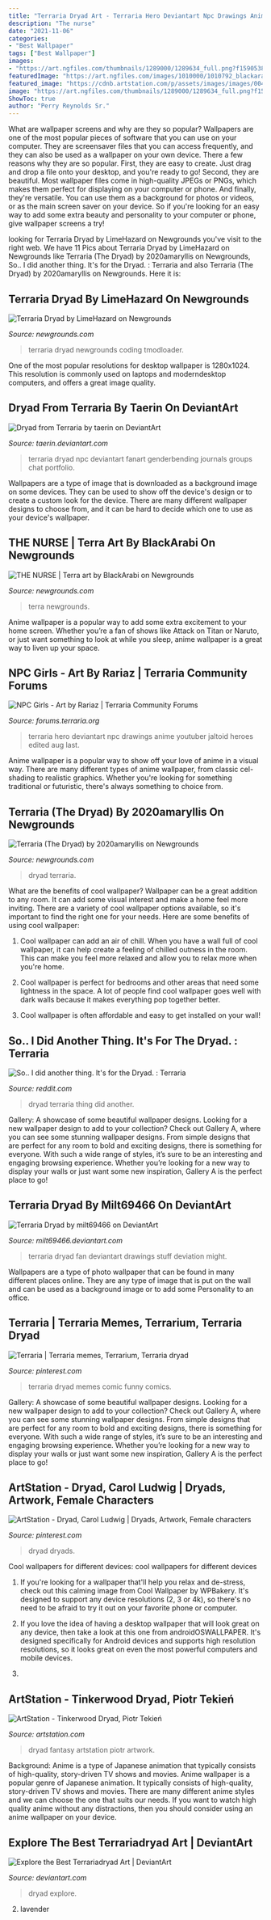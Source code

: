 ```yaml
---
title: "Terraria Dryad Art - Terraria Hero Deviantart Npc Drawings Anime Youtuber Jaltoid Heroes Edited Aug Last"
description: "The nurse"
date: "2021-11-06"
categories:
- "Best Wallpaper"
tags: ["Best Wallpaper"]
images:
- "https://art.ngfiles.com/thumbnails/1289000/1289634_full.png?f1590538128"
featuredImage: "https://art.ngfiles.com/images/1010000/1010792_blackarabi_the-nurse-terra-art.png?f1567285346"
featured_image: "https://cdnb.artstation.com/p/assets/images/images/004/041/083/large/piotr-tekien-tinkerwood-dryx.jpg?1479756344"
image: "https://art.ngfiles.com/thumbnails/1289000/1289634_full.png?f1590538128"
ShowToc: true
author: "Perry Reynolds Sr."
---
```



What are wallpaper screens and why are they so popular?
Wallpapers are one of the most popular pieces of software that you can use on your computer. They are screensaver files that you can access frequently, and they can also be used as a wallpaper on your own device. There a few reasons why they are so popular. First, they are easy to create. Just drag and drop a file onto your desktop, and you're ready to go! Second, they are beautiful. Most wallpaper files come in high-quality JPEGs or PNGs, which makes them perfect for displaying on your computer or phone. And finally, they're versatile. You can use them as a background for photos or videos, or as the main screen saver on your device. So if you're looking for an easy way to add some extra beauty and personality to your computer or phone, give wallpaper screens a try!

	

		
looking for Terraria Dryad by LimeHazard on Newgrounds you've visit to the right web. We have 11 Pics about Terraria Dryad by LimeHazard on Newgrounds like Terraria (The Dryad) by 2020amaryllis on Newgrounds, So.. I did another thing. It&#039;s for the Dryad. : Terraria and also Terraria (The Dryad) by 2020amaryllis on Newgrounds. Here it is:
		
    
## Terraria Dryad By LimeHazard On Newgrounds

<img loading=lazy src="https://art.ngfiles.com/thumbnails/1332000/1332360_full.png?f1593539910" onerror="this.onerror=null;this.src='https://tse1.mm.bing.net/th?id=OIP.wn7ULyHosb5BwSCtmNXM4QAAAA&amp;pid=15.1';" alt="Terraria Dryad by LimeHazard on Newgrounds">

_Source: newgrounds.com_

>terraria dryad newgrounds coding tmodloader. 

	

One of the most popular resolutions for desktop wallpaper is 1280x1024. This resolution is commonly used on laptops and moderndesktop computers, and offers a great image quality.

    
## Dryad From Terraria By Taerin On DeviantArt

<img loading=lazy src="http://orig08.deviantart.net/9d5b/f/2011/151/e/8/e89d3bf65e7f671b2d559bf372c02bc9-d3hppxg.jpg" onerror="this.onerror=null;this.src='https://tse3.mm.bing.net/th?id=OIP.C60peDbxYmlFjhU586bfHAHaIM&amp;pid=15.1';" alt="Dryad from Terraria by taerin on DeviantArt">

_Source: taerin.deviantart.com_

>terraria dryad npc deviantart fanart genderbending journals groups chat portfolio. 

	

Wallpapers are a type of image that is downloaded as a background image on some devices. They can be used to show off the device's design or to create a custom look for the device. There are many different wallpaper designs to choose from, and it can be hard to decide which one to use as your device's wallpaper.

    
## THE NURSE | Terra Art By BlackArabi On Newgrounds

<img loading=lazy src="https://art.ngfiles.com/images/1010000/1010792_blackarabi_the-nurse-terra-art.png?f1567285346" onerror="this.onerror=null;this.src='https://tse3.mm.bing.net/th?id=OIP.ka6R7zUNhL3x-MKzGWpekAHaKa&amp;pid=15.1';" alt="THE NURSE | Terra art by BlackArabi on Newgrounds">

_Source: newgrounds.com_

>terra newgrounds. 

	

Anime wallpaper is a popular way to add some extra excitement to your home screen. Whether you’re a fan of shows like Attack on Titan or Naruto, or just want something to look at while you sleep, anime wallpaper is a great way to liven up your space.

    
## NPC Girls - Art By Rariaz | Terraria Community Forums

<img loading=lazy src="http://i.imgur.com/xBp4cH4.jpg" onerror="this.onerror=null;this.src='https://tse1.mm.bing.net/th?id=OIP.KokWY3Utlmkcrl1I4mZDeQHaEu&amp;pid=15.1';" alt="NPC Girls - Art by Rariaz | Terraria Community Forums">

_Source: forums.terraria.org_

>terraria hero deviantart npc drawings anime youtuber jaltoid heroes edited aug last. 

	

Anime wallpaper is a popular way to show off your love of anime in a visual way. There are many different types of anime wallpaper, from classic cel-shading to realistic graphics. Whether you're looking for something traditional or futuristic, there's always something to choice from.

    
## Terraria (The Dryad) By 2020amaryllis On Newgrounds

<img loading=lazy src="https://art.ngfiles.com/thumbnails/1289000/1289634_full.png?f1590538128" onerror="this.onerror=null;this.src='https://tse2.mm.bing.net/th?id=OIP.je9M5Fw7h712gAEfk-KJbAAAAA&amp;pid=15.1';" alt="Terraria (The Dryad) by 2020amaryllis on Newgrounds">

_Source: newgrounds.com_

>dryad terraria. 

	

What are the benefits of cool wallpaper?
Wallpaper can be a great addition to any room. It can add some visual interest and make a home feel more inviting. There are a variety of cool wallpaper options available, so it's important to find the right one for your needs. Here are some benefits of using cool wallpaper: 
1. Cool wallpaper can add an air of chill. When you have a wall full of cool wallpaper, it can help create a feeling of chilled outness in the room. This can make you feel more relaxed and allow you to relax more when you're home. 

2. Cool wallpaper is perfect for bedrooms and other areas that need some lightness in the space. A lot of people find cool wallpaper goes well with dark walls because it makes everything pop together better. 

3. Cool wallpaper is often affordable and easy to get installed on your wall!

    
## So.. I Did Another Thing. It&#039;s For The Dryad. : Terraria

<img loading=lazy src="https://preview.redd.it/i7u3gntzxv831.jpg?auto=webp&amp;s=c29e62df14896bfbcb9e13f39dd97d2270e71e68" onerror="this.onerror=null;this.src='https://tse2.mm.bing.net/th?id=OIP.9Ss5D7Cj3EAH-daeoHp8oQHaJ4&amp;pid=15.1';" alt="So.. I did another thing. It&#039;s for the Dryad. : Terraria">

_Source: reddit.com_

>dryad terraria thing did another. 

	

Gallery: A showcase of some beautiful wallpaper designs.
Looking for a new wallpaper design to add to your collection? Check out Gallery A, where you can see some stunning wallpaper designs. From simple designs that are perfect for any room to bold and exciting designs, there is something for everyone. With such a wide range of styles, it’s sure to be an interesting and engaging browsing experience. Whether you’re looking for a new way to display your walls or just want some new inspiration, Gallery A is the perfect place to go!





	
	
    
## Terraria Dryad By Milt69466 On DeviantArt

<img loading=lazy src="http://pre15.deviantart.net/1fee/th/pre/f/2014/311/b/2/terraria_dryad_by_milt69466-d85juco.png" onerror="this.onerror=null;this.src='https://tse2.mm.bing.net/th?id=OIP.DcDpCPK12B2n568p0Eu0CAHaHa&amp;pid=15.1';" alt="Terraria Dryad by milt69466 on DeviantArt">

_Source: milt69466.deviantart.com_

>terraria dryad fan deviantart drawings stuff deviation might. 

	



Wallpapers are a type of photo wallpaper that can be found in many different places online. They are any type of image that is put on the wall and can be used as a background image or to add some Personality to an office.

    
## Terraria | Terraria Memes, Terrarium, Terraria Dryad

<img loading=lazy src="https://i.pinimg.com/736x/cc/98/96/cc9896fab4cf3d2faf1a4879e0abec6f--pc-games-video-game.jpg" onerror="this.onerror=null;this.src='https://tse4.mm.bing.net/th?id=OIP.0aIwGb2Y-XJmO_gbgDFooADMEy&amp;pid=15.1';" alt="Terraria | Terraria memes, Terrarium, Terraria dryad">

_Source: pinterest.com_

>terraria dryad memes comic funny comics. 

	

Gallery: A showcase of some beautiful wallpaper designs.
Looking for a new wallpaper design to add to your collection? Check out Gallery A, where you can see some stunning wallpaper designs. From simple designs that are perfect for any room to bold and exciting designs, there is something for everyone. With such a wide range of styles, it’s sure to be an interesting and engaging browsing experience. Whether you’re looking for a new way to display your walls or just want some new inspiration, Gallery A is the perfect place to go!





	
	
    
## ArtStation - Dryad, Carol Ludwig | Dryads, Artwork, Female Characters

<img loading=lazy src="https://i.pinimg.com/736x/aa/22/3f/aa223fd50a43fda21ccceefbf947f901.jpg" onerror="this.onerror=null;this.src='https://tse4.mm.bing.net/th?id=OIP.Y8mdLVJdPCUhrkdfrjHePAHaRE&amp;pid=15.1';" alt="ArtStation - Dryad, Carol Ludwig | Dryads, Artwork, Female characters">

_Source: pinterest.com_

>dryad dryads. 

	

Cool wallpapers for different devices:
cool wallpapers for different devices 

1. If you're looking for a wallpaper that'll help you relax and de-stress, check out this calming image from Cool Wallpaper by WPBakery. It's designed to support any device resolutions (2, 3 or 4k), so there's no need to be afraid to try it out on your favorite phone or computer.

2. If you love the idea of having a desktop wallpaper that will look great on any device, then take a look at this one from androidOSWALLPAPER. It's designed specifically for Android devices and supports high resolution resolutions, so it looks great on even the most powerful computers and mobile devices.

3.

    
## ArtStation - Tinkerwood Dryad, Piotr Tekień

<img loading=lazy src="https://cdnb.artstation.com/p/assets/images/images/004/041/083/large/piotr-tekien-tinkerwood-dryx.jpg?1479756344" onerror="this.onerror=null;this.src='https://tse2.mm.bing.net/th?id=OIP.QQFUiV34skcORPU61fEdcwHaKl&amp;pid=15.1';" alt="ArtStation - Tinkerwood Dryad, Piotr Tekień">

_Source: artstation.com_

>dryad fantasy artstation piotr artwork. 

	

Background: Anime is a type of Japanese animation that typically consists of high-quality, story-driven TV shows and movies.
Anime wallpaper is a popular genre of Japanese animation. It typically consists of high-quality, story-driven TV shows and movies. There are many different anime styles and we can choose the one that suits our needs. If you want to watch high quality anime without any distractions, then you should consider using an anime wallpaper on your device.

    
## Explore The Best Terrariadryad Art | DeviantArt

<img loading=lazy src="https://images-wixmp-ed30a86b8c4ca887773594c2.wixmp.com/f/d8540adf-0127-4add-bcf2-db468800a3f1/d8opq0e-0a789236-ea1b-474c-8a39-db0213268bc5.jpg/v1/crop/w_265,h_350,x_0,y_0,scl_0.58461538461538,q_70,strp/dryad_by_camicazi13_d8opq0e-350t.jpg?token=eyJ0eXAiOiJKV1QiLCJhbGciOiJIUzI1NiJ9.eyJzdWIiOiJ1cm46YXBwOjdlMGQxODg5ODIyNjQzNzNhNWYwZDQxNWVhMGQyNmUwIiwiaXNzIjoidXJuOmFwcDo3ZTBkMTg4OTgyMjY0MzczYTVmMGQ0MTVlYTBkMjZlMCIsIm9iaiI6W1t7ImhlaWdodCI6Ijw9NjAwIiwicGF0aCI6IlwvZlwvZDg1NDBhZGYtMDEyNy00YWRkLWJjZjItZGI0Njg4MDBhM2YxXC9kOG9wcTBlLTBhNzg5MjM2LWVhMWItNDc0Yy04YTM5LWRiMDIxMzI2OGJjNS5qcGciLCJ3aWR0aCI6Ijw9NDU1In1dXSwiYXVkIjpbInVybjpzZXJ2aWNlOmltYWdlLm9wZXJhdGlvbnMiXX0.2wnQ7gL9QZZDU4mQwXXzrRGE2hATdRJu3RJf90Y6-_8" onerror="this.onerror=null;this.src='https://tse1.mm.bing.net/th?id=OIP.zPqj4LoyWVQ3TKdAtjoEaAAAAA&amp;pid=15.1';" alt="Explore the Best Terrariadryad Art | DeviantArt">

_Source: deviantart.com_

>dryad explore. 

	

2. lavender 

